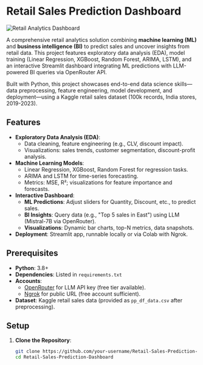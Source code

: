 # Retail Sales Prediction Dashboard

![Retail Analytics Dashboard](screenshots/dashboard.png)

A comprehensive retail analytics solution combining **machine learning (ML)** and **business intelligence (BI)** to predict sales and uncover insights from retail data. This project features exploratory data analysis (EDA), model training (Linear Regression, XGBoost, Random Forest, ARIMA, LSTM), and an interactive Streamlit dashboard integrating ML predictions with LLM-powered BI queries via OpenRouter API.

Built with Python, this project showcases end-to-end data science skills—data preprocessing, feature engineering, model development, and deployment—using a Kaggle retail sales dataset (100k records, India stores, 2019-2023).

## Features

- **Exploratory Data Analysis (EDA)**:
  - Data cleaning, feature engineering (e.g., CLV, discount impact).
  - Visualizations: sales trends, customer segmentation, discount-profit analysis.
- **Machine Learning Models**:
  - Linear Regression, XGBoost, Random Forest for regression tasks.
  - ARIMA and LSTM for time-series forecasting.
  - Metrics: MSE, R²; visualizations for feature importance and forecasts.
- **Interactive Dashboard**:
  - **ML Predictions**: Adjust sliders for Quantity, Discount, etc., to predict sales.
  - **BI Insights**: Query data (e.g., "Top 5 sales in East") using LLM (Mistral-7B via OpenRouter).
  - **Visualizations**: Dynamic bar charts, top-N metrics, data snapshots.
- **Deployment**: Streamlit app, runnable locally or via Colab with Ngrok.


## Prerequisites

- **Python**: 3.8+
- **Dependencies**: Listed in `requirements.txt`
- **Accounts**:
  - [OpenRouter](https://openrouter.ai) for LLM API key (free tier available).
  - [Ngrok](https://ngrok.com) for public URL (free account sufficient).
- **Dataset**: Kaggle retail sales data (provided as `pp_df_data.csv` after preprocessing).

## Setup

1. **Clone the Repository**:
   ```bash
   git clone https://github.com/your-username/Retail-Sales-Prediction-Dashboard.git
   cd Retail-Sales-Prediction-Dashboard
